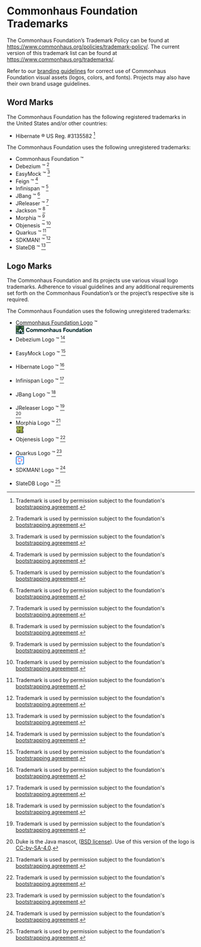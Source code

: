 # Commonhaus Foundation Trademarks

The Commonhaus Foundation’s Trademark Policy can be found at <https://www.commonhaus.org/policies/trademark-policy/>.
The current version of this trademark list can be found at <https://www.commonhaus.org/trademarks/>.

Refer to our [branding guidelines](https://www.commonhaus.org/about/branding.html) for correct use of Commonhaus Foundation visual assets (logos, colors, and fonts). Projects may also have their own brand usage guidelines.

## Word Marks

The Commonhaus Foundation has the following registered trademarks in the United States and/or other countries:

- Hibernate &reg; US Reg. #3135582 [^1]

<!--
The Commonhaus Foundation has registrations pending for the following trademarks:

- TBD
-->

The Commonhaus Foundation uses the following unregistered trademarks:

- Commonhaus Foundation &trade;
- Debezium &trade; [^1]
- EasyMock &trade; [^1]
- Feign &trade; [^1]
- Infinispan &trade; [^1]
- JBang &trade; [^1]
- JReleaser &trade; [^1]
- Jackson &trade; [^1]
- Morphia &trade; [^1]
- Objenesis &trade; [^1]
- Quarkus &trade; [^1]
- SDKMAN! &trade; [^1]
- SlateDB &trade; [^1]

## Logo Marks

The Commonhaus Foundation and its projects use various visual logo trademarks. Adherence to visual guidelines and any additional requirements set forth on the Commonhaus Foundation’s or the project’s respective site is required.

<!--
The following logo marks are registered or have pending registrations in the United States and/or other countries:

- TBD
-->

The Commonhaus Foundation uses the following unregistered trademarks:

- [Commonhaus Foundation Logo](https://github.com/commonhaus/artwork/blob/main/foundation/brand/README.md) &trade;  
    <img src="https://github.com/commonhaus/artwork/blob/main/foundation/brand/svg/CF_logo_horizontal_single_default.svg?raw=true" alt="" height="22" />
- Debezium Logo &trade; [^1]  
    <img src="https://debezium.io/assets/images/color_white_debezium_type_600px.svg" alt="" height="22" />
- EasyMock Logo &trade; [^1]  
  <img src="https://github.com/easymock/easymock/blob/master/website/img/easymock-logo-md.png?raw=true" alt="" height="22" />
- Hibernate Logo &trade; [^1]  
    <img src="https://github.com/hibernate/hibernate.org/blob/production/images/hibernate-logo.svg?raw=true" alt="" height="22" />
- Infinispan Logo &trade; [^1]  
    <img src="https://raw.githubusercontent.com/infinispan/infinispan/refs/heads/main/assets/logos/infinispan_logo_rgb_lightbluedarkblue_darkblue.svg" alt="" height="22" />
- JBang Logo &trade; [^1]  
    <img src="https://www.jbang.dev/assets/images/logo.png" alt="" height="22" />
- JReleaser Logo &trade; [^1]  
    <img src="https://jreleaser.org/images/jreleaser-duke.png" alt="" height="22" />[^2]
- Morphia Logo &trade; [^1]  
    <img src="https://github.com/MorphiaOrg/morphia-docs/blob/master/supplemental-ui/img/logo.png?raw=true" alt="" height="22" />
- Objenesis Logo &trade; [^1]  
    <img src="https://github.com/easymock/objenesis/blob/master/website/site/resources/objenesis-logo.png?raw=true" alt="" height="22" />
- Quarkus Logo &trade; [^1]  
    <img src="https://github.com/quarkusio/quarkus/blob/main/core/deployment/src/main/resources/META-INF/branding/logo.png?raw=true" alt="" height="22" />
- SDKMAN! Logo &trade; [^1]  
    <img src="https://sdkman.io/assets//img/sdk-man-small-pattern.svg" alt="" height="22" />
- SlateDB Logo &trade;  [^1]
    <img src="https://github.com/slatedb/slatedb-website/blob/main/assets/svg/icon1.svg?raw=true" alt="" height="22" />

[^1]: Trademark is used by permission subject to the foundation's [bootstrapping agreement](https://github.com/commonhaus/foundation/blob/main/agreements/bootstrapping/bootstrapping.md).
[^2]: Duke is the Java mascot, ([BSD license](https://wiki.openjdk.org/display/duke/Main)). Use of this version of the logo is [CC-by-SA-4.0](https://creativecommons.org/licenses/by-sa/4.0/deed.en).
